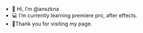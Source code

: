 - 👋 Hi, I’m @anszkna
- 💻 I’m currently learning premiere pro, after effects.
- 🐰Thank you for visiting my page.
<!---
anszkna/anszkna is a ✨ special ✨ repository because its `README.md` (this file) appears on your GitHub profile.
You can click the Preview link to take a look at your changes.
--->
